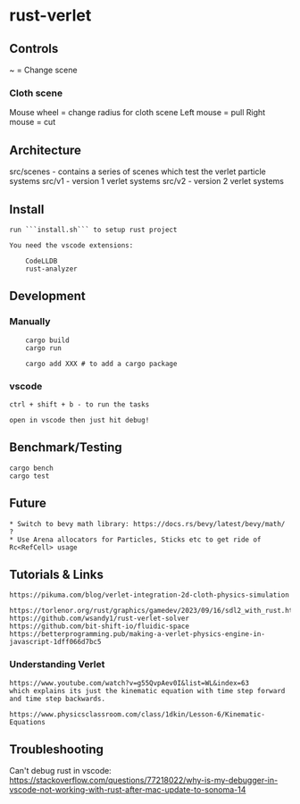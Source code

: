 # rust-verlet

## Controls

~ = Change scene

### Cloth scene
Mouse wheel = change radius for cloth scene
Left mouse = pull
Right mouse = cut

## Architecture

src/scenes - contains a series of scenes which test the verlet particle systems
src/v1 - version 1 verlet systems
src/v2 - version 2 verlet systems

## Install

    run ```install.sh``` to setup rust project

    You need the vscode extensions:

        CodeLLDB
        rust-analyzer

## Development

### Manually

        cargo build
        cargo run

        cargo add XXX # to add a cargo package

### vscode

    ctrl + shift + b - to run the tasks

    open in vscode then just hit debug!

## Benchmark/Testing

    cargo bench
    cargo test

## Future

    * Switch to bevy math library: https://docs.rs/bevy/latest/bevy/math/ ?
    * Use Arena allocators for Particles, Sticks etc to get ride of Rc<RefCell> usage

## Tutorials & Links

    https://pikuma.com/blog/verlet-integration-2d-cloth-physics-simulation

    https://torlenor.org/rust/graphics/gamedev/2023/09/16/sdl2_with_rust.html
    https://github.com/wsandy1/rust-verlet-solver
    https://github.com/bit-shift-io/fluidic-space
    https://betterprogramming.pub/making-a-verlet-physics-engine-in-javascript-1dff066d7bc5

### Understanding Verlet

    https://www.youtube.com/watch?v=g55QvpAev0I&list=WL&index=63
    which explains its just the kinematic equation with time step forward and time step backwards.

    https://www.physicsclassroom.com/class/1dkin/Lesson-6/Kinematic-Equations
    
    
## Troubleshooting

Can't debug rust in vscode: https://stackoverflow.com/questions/77218022/why-is-my-debugger-in-vscode-not-working-with-rust-after-mac-update-to-sonoma-14
